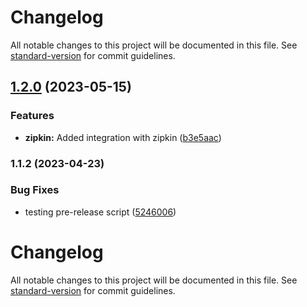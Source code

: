 # Changelog

All notable changes to this project will be documented in this file. See [standard-version](https://github.com/conventional-changelog/standard-version) for commit guidelines.

## [1.2.0](https://github.com/scarrionv/micronaut-dummy/compare/v1.1.2...v1.2.0) (2023-05-15)


### Features

* **zipkin:** Added integration with zipkin ([b3e5aac](https://github.com/scarrionv/micronaut-dummy/commit/b3e5aacd01d8f89433fadbdb65ec22cd8065aecf))

### 1.1.2 (2023-04-23)


### Bug Fixes

* testing pre-release script ([5246006](https://github.com/scarrionv/micronaut-dummy/commit/5246006666e3e285ce2b86eaa4b3a9aeaf55a7db))

# Changelog

All notable changes to this project will be documented in this file. See [standard-version](https://github.com/conventional-changelog/standard-version) for commit guidelines.
